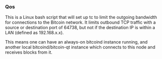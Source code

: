 ### Qos ###

This is a Linux bash script that will set up tc to limit the outgoing bandwidth for connections to the Bitcoin network. It limits outbound TCP traffic with a source or destination port of 64738, but not if the destination IP is within a LAN (defined as 192.168.x.x).

This means one can have an always-on bitcoind instance running, and another local bitcoind/bitcoin-qt instance which connects to this node and receives blocks from it.
